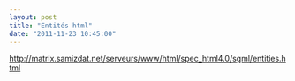 ```yaml
---
layout: post
title: "Entités html"
date: "2011-11-23 10:45:00"
---
```

<a href="http://matrix.samizdat.net/serveurs/www/html/spec_html4.0/sgml/entities.html">http://matrix.samizdat.net/serveurs/www/html/spec_html4.0/sgml/entities.html</a>
